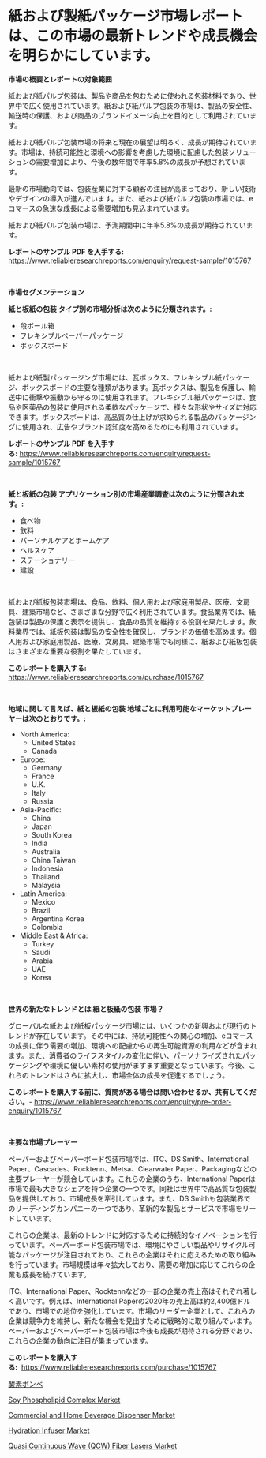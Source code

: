 <p><h1>紙および製紙パッケージ市場レポートは、この市場の最新トレンドや成長機会を明らかにしています。</h1></p><p><strong>市場の概要とレポートの対象範囲</strong></p>
<p><p>紙および紙パルプ包装は、製品や商品を包むために使われる包装材料であり、世界中で広く使用されています。紙および紙パルプ包装の市場は、製品の安全性、輸送時の保護、および商品のブランドイメージ向上を目的として利用されています。</p><p>紙および紙パルプ包装市場の将来と現在の展望は明るく、成長が期待されています。市場は、持続可能性と環境への影響を考慮した環境に配慮した包装ソリューションの需要増加により、今後の数年間で年率5.8%の成長が予想されています。</p><p>最新の市場動向では、包装産業に対する顧客の注目が高まっており、新しい技術やデザインの導入が進んでいます。また、紙および紙パルプ包装の市場では、eコマースの急速な成長による需要増加も見込まれています。</p><p>紙および紙パルプ包装市場は、予測期間中に年率5.8%の成長が期待されています。</p></p>
<p><strong>レポートのサンプル PDF を入手する:</strong> <a href="https://www.reliableresearchreports.com/enquiry/request-sample/1015767">https://www.reliableresearchreports.com/enquiry/request-sample/1015767</a></p>
<p>&nbsp;</p>
<p><strong>市場セグメンテーション</strong></p>
<p><strong>紙と板紙の包装 タイプ別の市場分析は次のように分類されます。:</strong></p>
<p><ul><li>段ボール箱</li><li>フレキシブルペーパーパッケージ</li><li>ボックスボード</li></ul></p>
<p>&nbsp;</p>
<p><p>紙および紙製パッケージング市場には、瓦ボックス、フレキシブル紙パッケージ、ボックスボードの主要な種類があります。瓦ボックスは、製品を保護し、輸送中に衝撃や振動から守るのに使用されます。フレキシブル紙パッケージは、食品や医薬品の包装に使用される柔軟なパッケージで、様々な形状やサイズに対応できます。ボックスボードは、高品質の仕上げが求められる製品のパッケージングに使用され、広告やブランド認知度を高めるためにも利用されています。</p></p>
<p><strong>レポートのサンプル PDF を入手する:</strong>&nbsp;<a href="https://www.reliableresearchreports.com/enquiry/request-sample/1015767">https://www.reliableresearchreports.com/enquiry/request-sample/1015767</a></p>
<p>&nbsp;</p>
<p><strong> 紙と板紙の包装 アプリケーション別の市場産業調査は次のように分類されます。:</strong></p>
<p><ul><li>食べ物</li><li>飲料</li><li>パーソナルケアとホームケア</li><li>ヘルスケア</li><li>ステーショナリー</li><li>建設</li></ul></p>
<p>&nbsp;</p>
<p><p>紙および紙板包装市場は、食品、飲料、個人用および家庭用製品、医療、文房具、建築市場など、さまざまな分野で広く利用されています。食品業界では、紙包装は製品の保護と表示を提供し、食品の品質を維持する役割を果たします。飲料業界では、紙板包装は製品の安全性を確保し、ブランドの価値を高めます。個人用および家庭用製品、医療、文房具、建築市場でも同様に、紙および紙板包装はさまざまな重要な役割を果たしています。</p></p>
<p><strong>このレポートを購入する:</strong>&nbsp; <a href="https://www.reliableresearchreports.com/purchase/1015767">https://www.reliableresearchreports.com/purchase/1015767</a></p>
<p>&nbsp;</p>
<p><strong>地域に関して言えば、紙と板紙の包装 地域ごとに利用可能なマーケットプレーヤーは次のとおりです。:</strong></p>
<p><ul>
    <li>
        North America:
        <ul>
            <li>United States</li>
            <li>Canada</li>
        </ul>
    </li>
    <li>
        Europe:
        <ul>
            <li>Germany</li>
            <li>France</li>
            <li>U.K.</li>
            <li>Italy</li>
            <li>Russia</li>
        </ul>
    </li>
    <li>
        Asia-Pacific:
        <ul>
            <li>China</li>
            <li>Japan</li>
            <li>South Korea</li>
            <li>India</li>
            <li>Australia</li>
            <li>China Taiwan</li>
            <li>Indonesia</li>
            <li>Thailand</li>
            <li>Malaysia</li>
        </ul>
    </li>
    <li>
        Latin America:
        <ul>
            <li>Mexico</li>
            <li>Brazil</li>
            <li>Argentina Korea</li>
            <li>Colombia</li>
        </ul>
    </li>
    <li>
        Middle East & Africa:
        <ul>
            <li>Turkey</li>
            <li>Saudi</li>
            <li>Arabia</li>
            <li>UAE</li>
            <li>Korea</li>
        </ul>
    </li>
    </ul></p>
<p>&nbsp;</p>
<p><strong>世界の新たなトレンドとは 紙と板紙の包装 市場？</strong></p>
<p><p>グローバルな紙および紙板パッケージ市場には、いくつかの新興および現行のトレンドが存在しています。その中には、持続可能性への関心の増加、eコマースの成長に伴う需要の増加、環境への配慮からの再生可能資源の利用などが含まれます。また、消費者のライフスタイルの変化に伴い、パーソナライズされたパッケージングや環境に優しい素材の使用がますます重要となっています。今後、これらのトレンドはさらに拡大し、市場全体の成長を促進するでしょう。</p></p>
<p><strong>このレポートを購入する前に、質問がある場合は問い合わせるか、共有してください。</strong>- <a href="https://www.reliableresearchreports.com/enquiry/pre-order-enquiry/1015767">https://www.reliableresearchreports.com/enquiry/pre-order-enquiry/1015767</a></p>
<p>&nbsp;</p>
<p><strong>主要な市場プレーヤー</strong></p>
<p><p>ペーパーおよびペーパーボード包装市場では、ITC、DS Smith、International Paper、Cascades、Rocktenn、Metsa、Clearwater Paper、Packagingなどの主要プレーヤーが競合しています。これらの企業のうち、International Paperは市場で最も大きなシェアを持つ企業の一つです。同社は世界中で高品質な包装製品を提供しており、市場成長を牽引しています。また、DS Smithも包装業界でのリーディングカンパニーの一つであり、革新的な製品とサービスで市場をリードしています。</p><p>これらの企業は、最新のトレンドに対応するために持続的なイノベーションを行っています。ペーパーボード包装市場では、環境にやさしい製品やリサイクル可能なパッケージが注目されており、これらの企業はそれに応えるための取り組みを行っています。市場規模は年々拡大しており、需要の増加に応じてこれらの企業も成長を続けています。</p><p>ITC、International Paper、Rocktennなどの一部の企業の売上高はそれぞれ著しく高いです。例えば、International Paperの2020年の売上高は約2,400億ドルであり、市場での地位を強化しています。市場のリーダー企業として、これらの企業は競争力を維持し、新たな機会を見出すために戦略的に取り組んでいます。ペーパーおよびペーパーボード包装市場は今後も成長が期待される分野であり、これらの企業の動向に注目が集まっています。</p></p>
<p><strong>このレポートを購入する:</strong>&nbsp;&nbsp;<a href="https://www.reliableresearchreports.com/purchase/1015767">https://www.reliableresearchreports.com/purchase/1015767</a></p>
<p><p><a href="https://github.com/bevdtkn4419963/Market-Research-Report-List-1/blob/main/8552930186462.md">酸素ボンベ</a></p><p><a href="https://cedar-agate-3da.notion.site/Soy-Phospholipid-Complex-Market-Size-Market-Share-and-Global-Market-Analysis-Report-2024-2031-e1af0ae7a1494a71ab402ac952c27745">Soy Phospholipid Complex Market</a></p><p><a href="https://view.publitas.com/reportprime-1/commercial-and-home-beverage-dispenser-market-research-report-provides-thorough-industry-overview-which-offers-an-in-depth-analysis-of-product-trends-and-new-market-divisions/">Commercial and Home Beverage Dispenser Market</a></p><p><a href="https://issuu.com/reportprime-2/docs/hydration-infuser-market-size-2030.pptx">Hydration Infuser Market</a></p><p><a href="https://view.publitas.com/reportprime-1/quasi-continuous-wave-qcw-fiber-lasers-market-size-and-growth-market-segmentation-regional-and-country-breakdowns-and-market-trends-for-period-from-2024-2031/">Quasi Continuous Wave (QCW) Fiber Lasers Market</a></p></p>